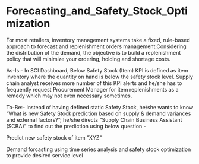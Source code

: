 # Forecasting_and_Safety_Stock_Optimization
For most retailers, inventory management systems take a fixed, rule-based approach to forecast and replenishment orders management.Considering the distribution of the demand, the objective is to build a replenishment policy that will minimize your ordering, holding and shortage costs.

As-Is:-
In SCI Dashboard, Below Safety Stock (Item) KPI is defined as item inventory where the quantity on hand is below the safety stock level. Supply chain analyst receives more number of this KPI alerts and he/she has to frequently request Procurement Manager for item replenishments as a remedy which may not even necessary sometimes.

To-Be:-
Instead of having defined static Safety Stock, he/she wants to know “What is new Safety Stock prediction based on supply & demand variances and external factors?”; he/she directs "Supply Chain Business Assistant (SCBA)" to find out the prediction using below question -

Predict new safety stock of item "XYZ"

Demand forcasting using time series analysis and safety stock optimization to provide desired service level
